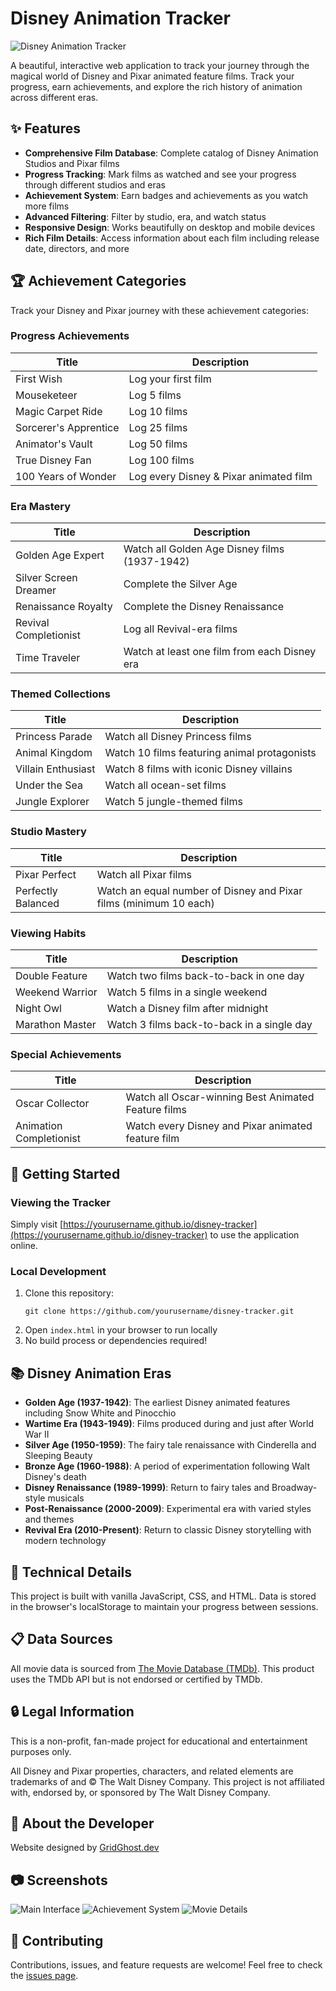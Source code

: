 # Disney Animation Tracker

![Disney Animation Tracker](screenshots/preview.png)

A beautiful, interactive web application to track your journey through the magical world of Disney and Pixar animated feature films. Track your progress, earn achievements, and explore the rich history of animation across different eras.

## ✨ Features

- **Comprehensive Film Database**: Complete catalog of Disney Animation Studios and Pixar films
- **Progress Tracking**: Mark films as watched and see your progress through different studios and eras
- **Achievement System**: Earn badges and achievements as you watch more films
- **Advanced Filtering**: Filter by studio, era, and watch status
- **Responsive Design**: Works beautifully on desktop and mobile devices
- **Rich Film Details**: Access information about each film including release date, directors, and more

## 🏆 Achievement Categories

Track your Disney and Pixar journey with these achievement categories:

### Progress Achievements
| Title | Description |
|-------|-------------|
| First Wish | Log your first film |
| Mouseketeer | Log 5 films |
| Magic Carpet Ride | Log 10 films |
| Sorcerer's Apprentice | Log 25 films |
| Animator's Vault | Log 50 films |
| True Disney Fan | Log 100 films |
| 100 Years of Wonder | Log every Disney & Pixar animated film |

### Era Mastery
| Title | Description |
|-------|-------------|
| Golden Age Expert | Watch all Golden Age Disney films (1937-1942) |
| Silver Screen Dreamer | Complete the Silver Age |
| Renaissance Royalty | Complete the Disney Renaissance |
| Revival Completionist | Log all Revival-era films |
| Time Traveler | Watch at least one film from each Disney era |

### Themed Collections
| Title | Description |
|-------|-------------|
| Princess Parade | Watch all Disney Princess films |
| Animal Kingdom | Watch 10 films featuring animal protagonists |
| Villain Enthusiast | Watch 8 films with iconic Disney villains |
| Under the Sea | Watch all ocean-set films |
| Jungle Explorer | Watch 5 jungle-themed films |

### Studio Mastery
| Title | Description |
|-------|-------------|
| Pixar Perfect | Watch all Pixar films |
| Perfectly Balanced | Watch an equal number of Disney and Pixar films (minimum 10 each) |

### Viewing Habits
| Title | Description |
|-------|-------------|
| Double Feature | Watch two films back-to-back in one day |
| Weekend Warrior | Watch 5 films in a single weekend |
| Night Owl | Watch a Disney film after midnight |
| Marathon Master | Watch 3 films back-to-back in a single day |

### Special Achievements
| Title | Description |
|-------|-------------|
| Oscar Collector | Watch all Oscar-winning Best Animated Feature films |
| Animation Completionist | Watch every Disney and Pixar animated feature film |

## 🚀 Getting Started

### Viewing the Tracker
Simply visit [https://yourusername.github.io/disney-tracker](https://yourusername.github.io/disney-tracker) to use the application online.

### Local Development
1. Clone this repository:
   ```
   git clone https://github.com/yourusername/disney-tracker.git
   ```
2. Open `index.html` in your browser to run locally
3. No build process or dependencies required!

## 📚 Disney Animation Eras

- **Golden Age (1937-1942)**: The earliest Disney animated features including Snow White and Pinocchio
- **Wartime Era (1943-1949)**: Films produced during and just after World War II
- **Silver Age (1950-1959)**: The fairy tale renaissance with Cinderella and Sleeping Beauty
- **Bronze Age (1960-1988)**: A period of experimentation following Walt Disney's death
- **Disney Renaissance (1989-1999)**: Return to fairy tales and Broadway-style musicals
- **Post-Renaissance (2000-2009)**: Experimental era with varied styles and themes
- **Revival Era (2010-Present)**: Return to classic Disney storytelling with modern technology

## 📝 Technical Details

This project is built with vanilla JavaScript, CSS, and HTML. Data is stored in the browser's localStorage to maintain your progress between sessions.

## 📋 Data Sources

All movie data is sourced from [The Movie Database (TMDb)](https://www.themoviedb.org/). This product uses the TMDb API but is not endorsed or certified by TMDb.

## 🔒 Legal Information

This is a non-profit, fan-made project for educational and entertainment purposes only. 

All Disney and Pixar properties, characters, and related elements are trademarks of and © The Walt Disney Company. This project is not affiliated with, endorsed by, or sponsored by The Walt Disney Company.

## 🔗 About the Developer

Website designed by [GridGhost.dev](https://gridghost.dev)

## 📷 Screenshots

![Main Interface](screenshots/main.png)
![Achievement System](screenshots/achievements.png)
![Movie Details](screenshots/details.png)

## 🤝 Contributing

Contributions, issues, and feature requests are welcome! Feel free to check the [issues page](https://github.com/yourusername/disney-tracker/issues).
